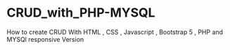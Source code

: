 # CRUD_with_PHP-MYSQL
How to create CRUD With HTML , CSS , Javascript , Bootstrap 5 , PHP and MYSQl responsive Version
